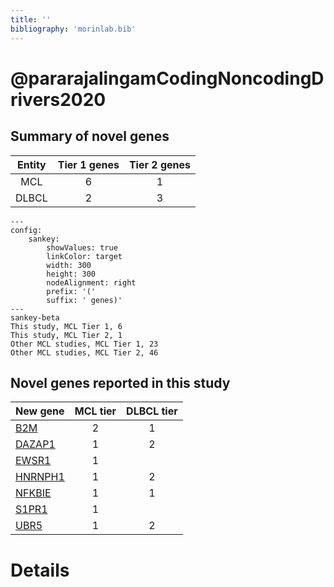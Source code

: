 ```yaml
---
title: ''
bibliography: 'morinlab.bib'
---
```


# @pararajalingamCodingNoncodingDrivers2020
## Summary of novel genes

|Entity| Tier 1 genes| Tier 2 genes|
|:-:|:-:|:-:|
|MCL|6|1|
|DLBCL|2|3|
```mermaid
---
config:
    sankey:
        showValues: true
        linkColor: target
        width: 300
        height: 300
        nodeAlignment: right
        prefix: '('
        suffix: ' genes)'
---
sankey-beta
This study, MCL Tier 1, 6
This study, MCL Tier 2, 1
Other MCL studies, MCL Tier 1, 23
Other MCL studies, MCL Tier 2, 46
```


## Novel genes reported in this study

|New gene|MCL tier|DLBCL tier|
|:-|:-:|:-:|
|[B2M](B2M)|2 |1 |
|[DAZAP1](DAZAP1)|1 |2 |
|[EWSR1](EWSR1)|1 | |
|[HNRNPH1](HNRNPH1)|1 |2 |
|[NFKBIE](NFKBIE)|1 |1 |
|[S1PR1](S1PR1)|1 | |
|[UBR5](UBR5)|1 |2 |

# Details

